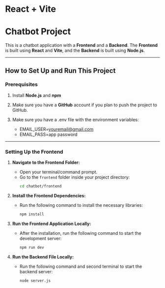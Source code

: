 # React + Vite

# Chatbot Project

This is a chatbot application with a **Frontend** and a **Backend**. The **Frontend** is built using **React** and **Vite**, and the **Backend** is built using **Node.js**.

---

## How to Set Up and Run This Project

### Prerequisites
1. Install **Node.js** and **npm**

2. Make sure you have a **GitHub** account if you plan to push the project to GitHub.

3. Make sure you have a .env file with the environment variables:
    - EMAIL_USER=youremail@gmail.com
    - EMAIL_PASS=app password

---

### Setting Up the Frontend

1. **Navigate to the Frontend Folder:**
   - Open your terminal/command prompt.
   - Go to the `frontend` folder inside your project directory:
     ```bash
     cd chatbot/frontend
     ```

2. **Install the Frontend Dependencies:**
   - Run the following command to install the necessary libraries:
     ```bash
     npm install
     ```

3. **Run the Frontend Application Locally:**
   - After the installation, run the following command to start the development server:
     ```bash
     npm run dev

4. **Run the Backend File Locally:**
   - Run the following command and second terminal to start the backend server:
     ```bash
     node server.js
